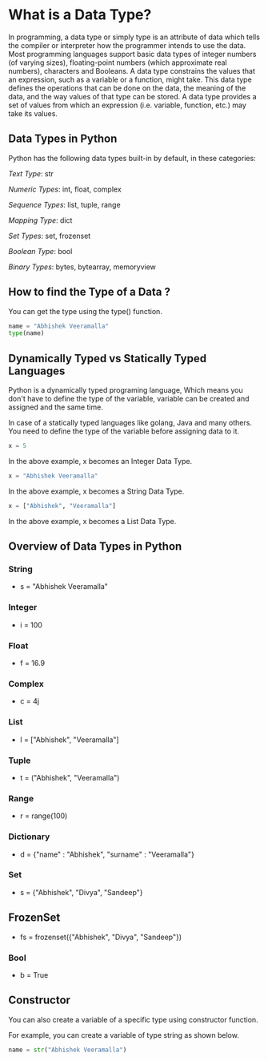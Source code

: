 # What is a Data Type?

In programming, a data type or simply type is an attribute of data which tells the compiler or interpreter how the programmer intends to use the data. Most programming languages support basic data types of integer numbers (of varying sizes), floating-point numbers (which approximate real numbers), characters and Booleans. A data type constrains the values that an expression, such as a variable or a function, might take. This data type defines the operations that can be done on the data, the meaning of the data, and the way values of that type can be stored. A data type provides a set of values from which an expression (i.e. variable, function, etc.) may take its values.

## Data Types in Python

Python has the following data types built-in by default, in these categories:

*Text Type*: str

*Numeric Types*: int, float, complex

*Sequence Types*: list, tuple, range

*Mapping Type*: dict

*Set Types*: set, frozenset

*Boolean Type*: bool

*Binary Types*: bytes, bytearray, memoryview

## How to find the Type of a Data ?

You can get the type using the type() function.

```python
name = "Abhishek Veeramalla"
type(name)
```

## Dynamically Typed vs Statically Typed Languages

Python is a dynamically typed programing language, Which means you don't have to define the type of the variable, variable can be created and assigned and the same time.

In case of a statically typed languages like golang, Java and many others. You need to define the type of the variable before assigning data to it.

```python
x = 5
```

In the above example, x becomes an Integer Data Type.

```python
x = "Abhishek Veeramalla"
```

In the above example, x becomes a String Data Type.

```python
x = ["Abhishek", "Veeramalla"]
```

In the above example, x becomes a List Data Type.

## Overview of Data Types in Python

### String

* s = "Abhishek Veeramalla"

### Integer

* i = 100

### Float

* f = 16.9

### Complex

* c = 4j

### List

* l = ["Abhishek", "Veeramalla"]

### Tuple

* t = ("Abhishek", "Veeramalla")

### Range

* r = range(100)

### Dictionary

* d = {"name" : "Abhishek", "surname" : "Veeramalla"}

### Set

* s = {"Abhishek", "Divya", "Sandeep"}

## FrozenSet

* fs = frozenset({"Abhishek", "Divya", "Sandeep"})

### Bool

* b = True

## Constructor

You can also create a variable of a specific type using constructor function.

For example, you can create a variable of type string as shown below.

```python
name = str("Abhishek Veeramalla")
```
